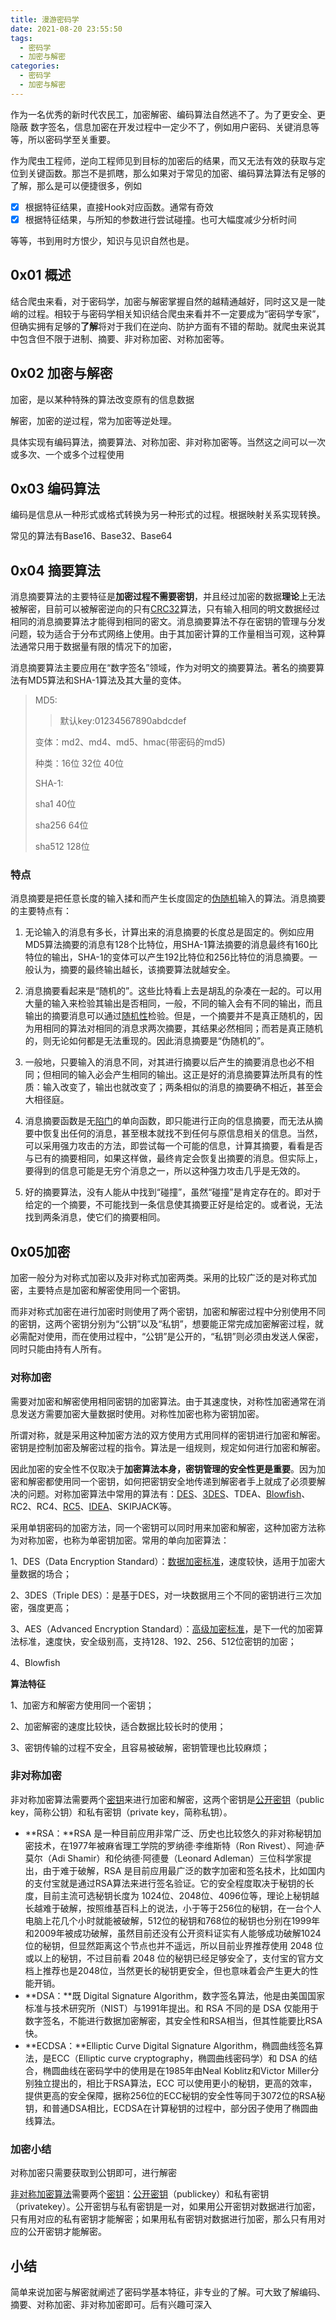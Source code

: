 ```yaml
---
title: 漫游密码学
date: 2021-08-20 23:55:50
tags:
  - 密码学
  - 加密与解密
categories:
  - 密码学
  - 加密与解密
---
```


作为一名优秀的新时代农民工，加密解密、编码算法自然逃不了。为了更安全、更隐蔽 数字签名，信息加密在开发过程中一定少不了，例如用户密码、关键消息等等，所以密码学至关重要。

作为爬虫工程师，逆向工程师见到目标的加密后的结果，而又无法有效的获取与定位到关键函数。那岂不是抓瞎，那么如果对于常见的加密、编码算法算法有足够的了解，那么是可以便捷很多，例如

- [x] 根据特征结果，直接Hook对应函数。通常有奇效
- [x] 根据特征结果，与所知的参数进行尝试碰撞。也可大幅度减少分析时间

等等，书到用时方恨少，知识与见识自然也是。

<!--more-->

## 0x01 概述

​	结合爬虫来看，对于密码学，加密与解密掌握自然的越精通越好，同时这又是一陡峭的过程。相较于与密码学相关知识结合爬虫来看并不一定要成为“密码学专家”，但确实拥有足够的**了解**将对于我们在逆向、防护方面有不错的帮助。就爬虫来说其中包含但不限于进制、摘要、非对称加密、对称加密等。

## 0x02 加密与解密 

加密，是以某种特殊的算法改变原有的信息数据

解密，加密的逆过程，常为加密等逆处理。

具体实现有编码算法，摘要算法、对称加密、非对称加密等。当然这之间可以一次或多次、一个或多个过程使用

## 0x03 编码算法

编码是信息从一种形式或格式转换为另一种形式的过程。根据映射关系实现转换。

常见的算法有Base16、Base32、Base64

## 0x04 摘要算法

​		消息摘要算法的主要特征是**加密过程不需要密钥**，并且经过加密的数据**理论**上无法被解密，目前可以被解密逆向的只有[CRC32](https://baike.baidu.com/item/CRC32/7460858)算法，只有输入相同的明文数据经过相同的消息摘要算法才能得到相同的密文。消息摘要算法不存在密钥的管理与分发问题，较为适合于分布式网络上使用。由于其加密计算的工作量相当可观，这种算法通常只用于数据量有限的情况下的加密，

​	消息摘要算法主要应用在“数字签名”领域，作为对明文的摘要算法。著名的摘要算法有MD5算法和SHA-1算法及其大量的变体。

> MD5:
>
> > 默认key:01234567890abdcdef
>
> 变体：md2、md4、md5、hmac(带密码的md5)
>
> 种类：16位 32位 40位
>
> SHA-1:
>
> sha1 40位
>
> sha256 64位
>
> sha512 128位

### 特点

消息摘要是把任意长度的输入揉和而产生长度固定的[伪随机](https://baike.baidu.com/item/伪随机)输入的算法。消息摘要的主要特点有：

1. 无论输入的消息有多长，计算出来的消息摘要的长度总是固定的。例如应用MD5算法摘要的消息有128个比特位，用SHA-1算法摘要的消息最终有160比特位的输出，SHA-1的变体可以产生192比特位和256比特位的消息摘要。一般认为，摘要的最终输出越长，该摘要算法就越安全。

2. 消息摘要看起来是“随机的”。这些比特看上去是胡乱的杂凑在一起的。可以用大量的输入来检验其输出是否相同，一般，不同的输入会有不同的输出，而且输出的摘要消息可以通过[随机性](https://baike.baidu.com/item/随机性)检验。但是，一个摘要并不是真正随机的，因为用相同的算法对相同的消息求两次摘要，其结果必然相同；而若是真正随机的，则无论如何都是无法重现的。因此消息摘要是“伪随机的”。

3. 一般地，只要输入的消息不同，对其进行摘要以后产生的摘要消息也必不相同；但相同的输入必会产生相同的输出。这正是好的消息摘要算法所具有的性质：输入改变了，输出也就改变了；两条相似的消息的摘要确不相近，甚至会大相径庭。

4. 消息摘要函数是无[陷门](https://baike.baidu.com/item/陷门)的单向函数，即只能进行正向的信息摘要，而无法从摘要中恢复出任何的消息，甚至根本就找不到任何与原信息相关的信息。当然，可以采用强力攻击的方法，即尝试每一个可能的信息，计算其摘要，看看是否与已有的摘要相同，如果这样做，最终肯定会恢复出摘要的消息。但实际上，要得到的信息可能是无穷个消息之一，所以这种强力攻击几乎是无效的。

5. 好的摘要算法，没有人能从中找到“碰撞”，虽然“碰撞”是肯定存在的。即对于给定的一个摘要，不可能找到一条信息使其摘要正好是给定的。或者说，无法找到两条消息，使它们的摘要相同。

## 0x05加密

​		加密一般分为对称式加密以及非对称式加密两类。采用的比较广泛的是对称式加密，主要特点是加密和解密使用同一个密钥。

​		而非对称式加密在进行加密时则使用了两个密钥，加密和解密过程中分别使用不同的密钥，这两个密钥分别为“公钥”以及“私钥”，想要能正常完成加密解密过程，就必需配对使用，而在使用过程中，“公钥”是公开的，“私钥”则必须由发送人保密，同时只能由持有人所有。

### 对称加密

​		需要对加密和解密使用相同密钥的加密算法。由于其速度快，对称性加密通常在消息发送方需要加密大量数据时使用。对称性加密也称为密钥加密。

​		所谓对称，就是采用这种加密方法的双方使用方式用同样的密钥进行加密和解密。密钥是控制加密及解密过程的指令。算法是一组规则，规定如何进行加密和解密。

​		因此加密的安全性不仅取决于**加密算法本身，密钥管理的安全性更是重要**。因为加密和解密都使用同一个密钥，如何把密钥安全地传递到解密者手上就成了必须要解决的问题。对称加密算法中常用的算法有：[DES](https://baike.baidu.com/item/DES)、[3DES](https://baike.baidu.com/item/3DES)、TDEA、[Blowfish](https://baike.baidu.com/item/Blowfish)、RC2、RC4、[RC5](https://baike.baidu.com/item/RC5)、[IDEA](https://baike.baidu.com/item/IDEA)、SKIPJACK等。

采用单钥密码的加密方法，同一个密钥可以同时用来加密和解密，这种加密方法称为对称加密，也称为单密钥加密。常用的单向加密算法：

1、DES（Data Encryption Standard）：[数据加密标准](https://baike.baidu.com/item/数据加密标准/1577169)，速度较快，适用于加密大量数据的场合；

2、3DES（Triple DES）：是基于DES，对一块数据用三个不同的密钥进行三次加密，强度更高；

3、AES（Advanced Encryption Standard）：[高级加密标准](https://baike.baidu.com/item/高级加密标准/468774)，是下一代的加密算法标准，速度快，安全级别高，支持128、192、256、512位密钥的加密；

4、Blowfish

**算法特征**

1、加密方和解密方使用同一个密钥；

2、加密解密的速度比较快，适合数据比较长时的使用；

3、密钥传输的过程不安全，且容易被破解，密钥管理也比较麻烦；

### 非对称加密

非对称加密算法需要两个[密钥](https://baike.baidu.com/item/密钥/101144)来进行加密和解密，这两个密钥是[公开密钥](https://baike.baidu.com/item/公开密钥/7453570)（public key，简称公钥）和私有密钥（private key，简称私钥）。

- **RSA：**RSA 是一种目前应用非常广泛、历史也比较悠久的非对称秘钥加密技术，在1977年被麻省理工学院的罗纳德·李维斯特（Ron Rivest）、阿迪·萨莫尔（Adi Shamir）和伦纳德·阿德曼（Leonard Adleman）三位科学家提出，由于难于破解，RSA 是目前应用最广泛的数字加密和签名技术，比如国内的支付宝就是通过RSA算法来进行签名验证。它的安全程度取决于秘钥的长度，目前主流可选秘钥长度为 1024位、2048位、4096位等，理论上秘钥越长越难于破解，按照维基百科上的说法，小于等于256位的秘钥，在一台个人电脑上花几个小时就能被破解，512位的秘钥和768位的秘钥也分别在1999年和2009年被成功破解，虽然目前还没有公开资料证实有人能够成功破解1024位的秘钥，但显然距离这个节点也并不遥远，所以目前业界推荐使用 2048 位或以上的秘钥，不过目前看 2048 位的秘钥已经足够安全了，支付宝的官方文档上推荐也是2048位，当然更长的秘钥更安全，但也意味着会产生更大的性能开销。
- **DSA：**既 Digital Signature Algorithm，数字签名算法，他是由美国国家标准与技术研究所（NIST）与1991年提出。和 RSA 不同的是 DSA 仅能用于数字签名，不能进行数据加密解密，其安全性和RSA相当，但其性能要比RSA快。
- **ECDSA：**Elliptic Curve Digital Signature Algorithm，椭圆曲线签名算法，是ECC（Elliptic curve cryptography，椭圆曲线密码学）和 DSA 的结合，椭圆曲线在密码学中的使用是在1985年由Neal Koblitz和Victor Miller分别独立提出的，相比于RSA算法，ECC 可以使用更小的秘钥，更高的效率，提供更高的安全保障，据称256位的ECC秘钥的安全性等同于3072位的RSA秘钥，和普通DSA相比，ECDSA在计算秘钥的过程中，部分因子使用了椭圆曲线算法。

### 加密小结

对称加密只需要获取到公钥即可，进行解密

[非对称加密算法](https://baike.baidu.com/item/非对称加密算法)需要两个[密钥](https://baike.baidu.com/item/密钥)：[公开密钥](https://baike.baidu.com/item/公开密钥)（publickey）和私有密钥（privatekey）。公开密钥与私有密钥是一对，如果用公开密钥对数据进行加密，只有用对应的私有密钥才能解密；如果用私有密钥对数据进行加密，那么只有用对应的公开密钥才能解密。



## 小结

​		简单来说加密与解密就阐述了密码学基本特征，非专业的了解。可大致了解编码、摘要、对称加密、非对称加密即可。后有兴趣可深入


